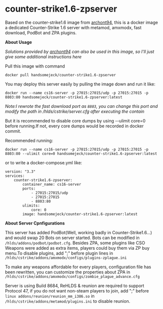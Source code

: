 # counter-strike1.6-zpserver
Based on the counter-strike1.6 image from [archont94](https://hub.docker.com/r/archont94/counter-strike1.6), this is a docker image a dedicated Counter-Strike 1.6 server with metamod, amxmodx, fast download, PodBot and ZPA plugins.

**About Usage**

*Solutions provided by [archont94](https://hub.docker.com/r/archont94/counter-strike1.6) can also be used in this image, so I'll just give some additional instructions here*

Pull this image with command

    docker pull handsomejeck/counter-strike1.6-zpserver

You may deploy this server easily by pulling the image down and run it like:

    docker run --name cs16-server -p 27015:27015/udp -p 27015:27015 -p 8803:80 handsomejeck/counter-strike1.6-zpserver:latest

*Note:I rewrote the fast download port as `8803`, you can change this port and modify the path in /hlds/cstrike/server.cfg after executing the contain*

But it is recommended to disable core dumps by using --ulimit core=0 before running.If not, every core dumps would be recorded in docker commit.

Recommended running:

    docker run --name cs16-server -p 27015:27015/udp -p 27015:27015 -p 8803:80 --ulimit core=0 handsomejeck/counter-strike1.6-zpserver:latest

or to write a docker-compose.yml like:

```
version: "3.3"
services:
    counter-strike1.6-zpserver:
        container_name: cs16-server
        ports:
            - 27015:27015/udp
            - 27015:27015
            - 8803:80
        ulimits:
            core: 0
        image: handsomejeck/counter-strike1.6-zpserver:latest
```

**About Server Cpnfigurations**

This server has added PodBot(Well, working badly in Counter-Strike1.6...) and would swap 20 Bots on server started. Bots can be modified in `/hlds/addons/podbot/podbot.cfg`.
Besides ZPA, some plugins like CSO Weapons were added as extra items, players could buy them via ZP buy menu.To disable plugins, add ";" before plugin lines in 
`/hlds/cstrike/addons/amxmodx/configs/plugins-zplague.ini`

To make any weapons affordable for every players, configuration file has been rewritten, you can customize the properties about ZPA in  
`/hlds/cstrike/addons/amxmodx/configs/zombie_plague_advance.cfg`

Server is using Build 8684, ReHLDS & reunion are required to support Protocol 47, if you do not want non-steam players to join, add ";" before `linux addons/reunion/reunion_mm_i386.so` in `/hlds/cstrike/addons/metamod/plugins.ini` to disable reunion.
